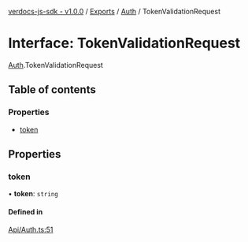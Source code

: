 [verdocs-js-sdk - v1.0.0](../README.md) / [Exports](../modules.md) / [Auth](../modules/Auth.md) / TokenValidationRequest

# Interface: TokenValidationRequest

[Auth](../modules/Auth.md).TokenValidationRequest

## Table of contents

### Properties

- [token](Auth.TokenValidationRequest.md#token)

## Properties

### token

• **token**: `string`

#### Defined in

[Api/Auth.ts:51](https://github.com/Verdocs/js-sdk/blob/458266e/src/Api/Auth.ts#L51)
